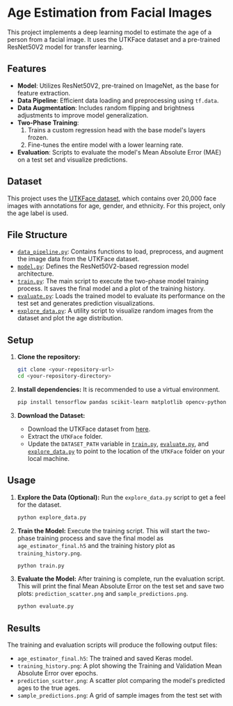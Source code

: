 # Age Estimation from Facial Images

This project implements a deep learning model to estimate the age of a person from a facial image. It uses the UTKFace dataset and a pre-trained ResNet50V2 model for transfer learning.

## Features

*   **Model**: Utilizes ResNet50V2, pre-trained on ImageNet, as the base for feature extraction.
*   **Data Pipeline**: Efficient data loading and preprocessing using `tf.data`.
*   **Data Augmentation**: Includes random flipping and brightness adjustments to improve model generalization.
*   **Two-Phase Training**:
    1.  Trains a custom regression head with the base model's layers frozen.
    2.  Fine-tunes the entire model with a lower learning rate.
*   **Evaluation**: Scripts to evaluate the model's Mean Absolute Error (MAE) on a test set and visualize predictions.

## Dataset

This project uses the [UTKFace dataset](https://susanqq.github.io/UTKFace/), which contains over 20,000 face images with annotations for age, gender, and ethnicity. For this project, only the age label is used.

## File Structure

*   [`data_pipeline.py`](data_pipeline.py): Contains functions to load, preprocess, and augment the image data from the UTKFace dataset.
*   [`model.py`](model.py): Defines the ResNet50V2-based regression model architecture.
*   [`train.py`](train.py): The main script to execute the two-phase model training process. It saves the final model and a plot of the training history.
*   [`evaluate.py`](evaluate.py): Loads the trained model to evaluate its performance on the test set and generates prediction visualizations.
*   [`explore_data.py`](explore_data.py): A utility script to visualize random images from the dataset and plot the age distribution.

## Setup

1.  **Clone the repository:**
    ```bash
    git clone <your-repository-url>
    cd <your-repository-directory>
    ```

2.  **Install dependencies:**
    It is recommended to use a virtual environment.
    ```bash
    pip install tensorflow pandas scikit-learn matplotlib opencv-python
    ```

3.  **Download the Dataset:**
    *   Download the UTKFace dataset from [here](https://susanqq.github.io/UTKFace/).
    *   Extract the `UTKFace` folder.
    *   Update the `DATASET_PATH` variable in [`train.py`](train.py), [`evaluate.py`](evaluate.py), and [`explore_data.py`](explore_data.py) to point to the location of the `UTKFace` folder on your local machine.

## Usage

1.  **Explore the Data (Optional):**
    Run the `explore_data.py` script to get a feel for the dataset.
    ```bash
    python explore_data.py
    ```

2.  **Train the Model:**
    Execute the training script. This will start the two-phase training process and save the final model as `age_estimator_final.h5` and the training history plot as `training_history.png`.
    ```bash
    python train.py
    ```

3.  **Evaluate the Model:**
    After training is complete, run the evaluation script. This will print the final Mean Absolute Error on the test set and save two plots: `prediction_scatter.png` and `sample_predictions.png`.
    ```bash
    python evaluate.py
    ```

## Results

The training and evaluation scripts will produce the following output files:

*   `age_estimator_final.h5`: The trained and saved Keras model.
*   `training_history.png`: A plot showing the Training and Validation Mean Absolute Error over epochs.
*   `prediction_scatter.png`: A scatter plot comparing the model's predicted ages to the true ages.
*   `sample_predictions.png`: A grid of sample images from the test set with